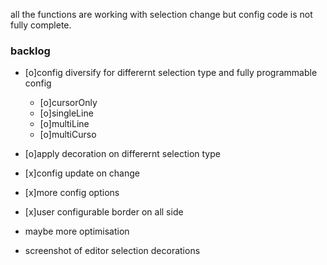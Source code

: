 all the functions are working with selection change but config code is not fully complete.

### backlog

- [o]config diversify for differernt selection type and fully programmable config
    - [o]cursorOnly
    - [o]singleLine
    - [o]multiLine
    - [o]multiCurso
- [o]apply decoration on differernt selection type

- [x]config update on change
- [x]more config options
- [x]user configurable border on all side
- maybe more optimisation
- screenshot of editor selection decorations